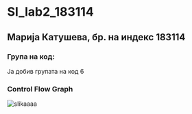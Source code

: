 # SI_lab2_183114
## Марија Катушева, бр. на индекс 183114
### Група на код:
Ја добив групата на код 6
### Control Flow Graph
![slikaaaa](https://user-images.githubusercontent.com/63422431/84571873-8ec20100-ad96-11ea-8f77-8e301bf2469d.jpg)
